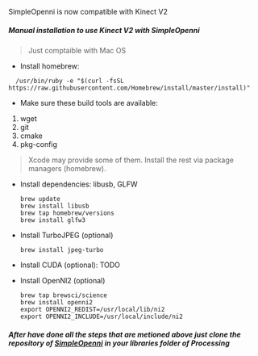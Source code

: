 SimpleOpenni is now compatible with Kinect V2

##### Manual installation to use Kinect V2 with SimpleOpenni

> Just comptaible with Mac OS

- Install homebrew:

```
  /usr/bin/ruby -e "$(curl -fsSL https://raw.githubusercontent.com/Homebrew/install/master/install)"
```

- Make sure these build tools are available:

1. wget
2. git
3. cmake
4. pkg-config

> Xcode may provide some of them. Install the rest via package managers (homebrew).

- Install dependencies: libusb, GLFW
    ```
    brew update
    brew install libusb
    brew tap homebrew/versions
    brew install glfw3
    ```

- Install TurboJPEG (optional)
    ```
    brew install jpeg-turbo
    ```
- Install CUDA (optional): TODO

- Install OpenNI2 (optional)
    ```
    brew tap brewsci/science
    brew install openni2
    export OPENNI2_REDIST=/usr/local/lib/ni2
    export OPENNI2_INCLUDE=/usr/local/include/ni2
    ```

##### After have done all the steps that are metioned above just clone the repository of [SimpleOpenni](https://github.com/totovr/SimpleOpenni/tree/Processing_3.3.7) in your ***libraries*** folder of ***Processing***
